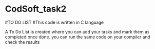 # CodSoft_task2
#TO DO LIST
#This code is written in C language 

A To Do List is created where you can add your tasks and mark them as completed once done.
you can run the same code on your compiler and check the results
